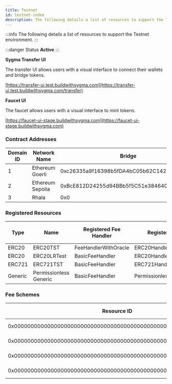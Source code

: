 ```yaml
---
title: Testnet
id: testnet-index
description: The following details a list of resources to support the Testnet environment.
---
```


:::info
The following details a list of resources to support the Testnet environment.
:::

:::danger Status
**Active**
:::

**Sygma Transfer UI**

The transfer UI allows users with a visual interface to connect their wallets and bridge tokens.

[https://transfer-ui.test.buildwithsygma.com](https://transfer-ui.test.buildwithsygma.com/transfer)

**Faucet UI**

The faucet allows users with a visual interface to mint tokens.

[https://faucet-ui-stage.buildwithsygma.com](https://faucet-ui-stage.buildwithsygma.com)

### Contract Addresses


| Domain ID | Network Name    | Bridge                                     | Control Segregator                         | Fee Router                                 | Dynamic ERC20 Fee Handler                    | ERC20 Handler                              | ERC721 Handler                             | Generic Handler                            |
| --------- | --------------- | ------------------------------------------ | ------------------------------------------ | ------------------------------------------ | ------------------------------------------ | ------------------------------------------ | ------------------------------------------ | ------------------------------------------ |
| 1         | Ethereum Goerli | 0xc26335a9f16398b5fDA4bC05b62C1429D8a4d755 | 0x2754646256b845441Aa95a9983d30785c786843F | 0xBcE136Ec4510BA4D748994d057637A5B4FaDb614 | 0xFFe695A0CBB0492942323d8164C9d923c11d087A | 0x7Ed4B14a82B2F2C4DfB13DC4Eac00205EDEff6C2 | 0xf6477020C0881879Bb8140089a63122c561a151F | 0x56826b015911E2E14AE64fc5d7996cbDDea906cd |
| 2         | Ethereum Sepolia | 0xBcE812D24255d94BBb5f5C51e384640a492ac178 | 0x6Ce0B56969aE171F893A7E7233A92EDB4C26EfA6 | 0xa7bE76F57329207Ed886281d20DD7DC3804f3d51 | 0x9efbd1BA6F0ed4a6E1f30296e7f231d200906129 | 0xa5b71C034a8370AAF0326a5B646A36A9d7C821E7 | 0x76A4557Bd3bc6088Cc94f8aCb6a8006f1F592B3f | 0x023aE1Eeb892983a26F77D83D8fFf1447dD311aa |
| 3         | Rhala  | 0x0 | 0x0 | 0x0 | 0x0 | 0x0 | 0x0 | 0x0 |

### Registered Resources


| Type    | Name | Registered Fee Handler      | Registered Handler | Bridging Strategy | Resource ID                                                        | Goerli Contract Address                    | Sepolia Contract Address                    | Rhala Contract Address                  |
| ------- | ------------- | ------------- | ------------- | -------------- | ------------------------------------------------------------------ | ------------------------------------------ | ------------------------------------------ | ------------------------------------------ |
| ERC20   | ERC20TST      | FeeHandlerWithOracle | ERC20Handler | Mint/Burn      | 0x0000000000000000000000000000000000000000000000000000000000000000 | 0x0 | 0x0 | 0x0 |
| ERC20   | ERC20LRTest   | BasicFeeHandler      | ERC20Handler | Lock/Release   | 0x0000000000000000000000000000000000000000000000000000000000000300 | 0x0 | 0x0 | 0x0 |
| ERC721  | ERC721TST     | BasicFeeHandler      | ERC721Handler | Mint/Burn      | 0x0000000000000000000000000000000000000000000000000000000000000200 | 0x0 | 0x0 | 0x0 |
| Generic | Permissionless Generic       | BasicFeeHandler     | PermissionlessGenericHandler | N/A            | 0x0000000000000000000000000000000000000000000000000000000000000500 | N/A                                        | N/A                                        | N/A                                        | 0x0

### Fee Schemes


| Resource ID                                                        | Fee Type   | Fee Percent/Amount |
| ------------------------------------------------------------------ | ---------- | ------------------ |
| 0x0000000000000000000000000000000000000000000000000000000000000000 | Fee oracle | 3%                 |
| 0x0000000000000000000000000000000000000000000000000000000000000200 | Base fee   | 0.0001 Base tokens |
| 0x0000000000000000000000000000000000000000000000000000000000000300 | Base fee   | 0.0001 Base tokens |
| 0x0000000000000000000000000000000000000000000000000000000000000500 | Base fee   | 0.0001 Base tokens |
